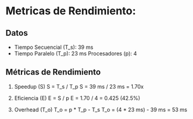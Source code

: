 # Metricas de Rendimiento:

## Datos

- Tiempo Secuencial (T_s): 39 ms
- Tiempo Paralelo (T_p): 23 ms
Procesadores (p): 4

## Métricas de Rendimiento

1. Speedup (S)
S = T_s / T_p
S = 39 ms / 23 ms = 1.70x

2. Eficiencia (E)
E = S / p
E = 1.70 / 4 = 0.425 (42.5%)

3. Overhead (T_o)
T_o = p * T_p - T_s
T_o = (4 * 23 ms) - 39 ms = 53 ms

